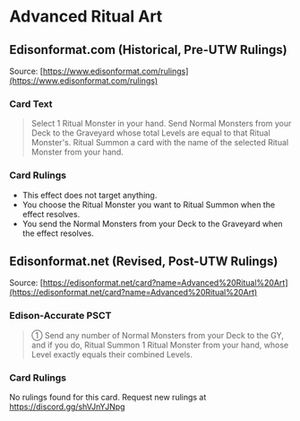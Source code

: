 # Advanced Ritual Art

## Edisonformat.com (Historical, Pre-UTW Rulings)

Source: [https://www.edisonformat.com/rulings](https://www.edisonformat.com/rulings)

### Card Text

> Select 1 Ritual Monster in your hand. Send Normal Monsters from your Deck to the Graveyard whose total Levels are equal to that Ritual Monster's. Ritual Summon a card with the name of the selected Ritual Monster from your hand.

### Card Rulings

*   This effect does not target anything.
*   You choose the Ritual Monster you want to Ritual Summon when the effect resolves.
*   You send the Normal Monsters from your Deck to the Graveyard when the effect resolves.

## Edisonformat.net (Revised, Post-UTW Rulings)

Source: [https://edisonformat.net/card?name=Advanced%20Ritual%20Art](https://edisonformat.net/card?name=Advanced%20Ritual%20Art)

### Edison-Accurate PSCT

> ① Send any number of Normal Monsters from your Deck to the GY, and if you do, Ritual Summon 1 Ritual Monster from your hand, whose Level exactly equals their combined Levels.

### Card Rulings

No rulings found for this card. Request new rulings at https://discord.gg/shVJnYJNpg
            